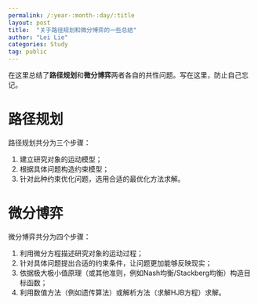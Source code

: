 ```yaml
---
permalink: /:year-:month-:day/:title
layout: post
title:  "关于路径规划和微分博弈的一些总结"
author: "Lei Lie"
categories: Study
tag: public
---
```


在这里总结了**路径规划**和**微分博弈**两者各自的共性问题。写在这里，防止自己忘记。

# 路径规划
路径规划共分为三个步骤：

1. 建立研究对象的运动模型；
2. 根据具体问题构造约束模型；
3. 针对此种约束优化问题，选用合适的最优化方法求解。

# 微分博弈
微分博弈共分为四个步骤：

1. 利用微分方程描述研究对象的运动过程；
2. 针对具体问题提出合适的约束条件，让问题更加能够反映现实；
3. 依据极大极小值原理（或其他准则，例如Nash均衡/Stackberg均衡）构造目标函数；
4. 利用数值方法（例如遗传算法）或解析方法（求解HJB方程）求解。